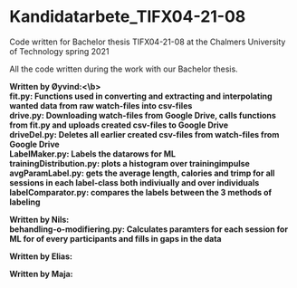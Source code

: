 # Kandidatarbete_TIFX04-21-08
Code written for Bachelor thesis TIFX04-21-08 at the Chalmers University of Technology spring 2021

All the code written during the work with our Bachelor thesis.

<b> Written by Øyvind:<\b>\
fit.py: Functions used in converting and extracting and interpolating wanted data from raw watch-files into csv-files\
drive.py: Downloading watch-files from Google Drive, calls functions from fit.py and uploads created csv-files to Google Drive\
driveDel.py: Deletes all earlier created csv-files from watch-files from Google Drive\
LabelMaker.py: Labels the datarows for ML\
trainingDistribution.py: plots a histogram over trainingimpulse\
avgParamLabel.py: gets the average length, calories and trimp for all sessions in each label-class both indiviually and over individuals\
labelComparator.py: compares the labels between the 3 methods of labeling

Written by Nils:\
behandling-o-modifiering.py: Calculates paramters for each session for ML for of every participants and fills in gaps in the data

Written by Elias:

Written by Maja:
